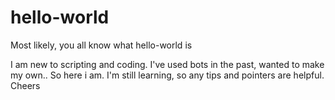 # hello-world
Most likely, you all know what hello-world is

I am new to scripting and coding. I've used bots in the past, wanted to make my own.. So here i am.
I'm still learning, so any tips and pointers are helpful.
Cheers
